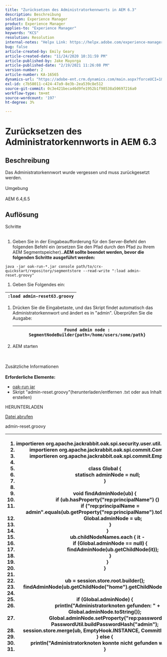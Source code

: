 ```yaml
---
title: "Zurücksetzen des Administratorkennworts in AEM 6.3"
description: Beschreibung
solution: Experience Manager
product: Experience Manager
applies-to: "Experience Manager"
keywords: "KCS"
resolution: Resolution
internal-notes: "Helpx Link: https://helpx.adobe.com/experience-manager/kb/How-to-reset-the-admin-password-in-AEM-6-3.html"
bug: false
article-created-by: Emily Geary
article-created-date: "11/24/2020 10:31:59 PM"
article-published-by: Jake Mayorga
article-published-date: "2/19/2021 11:26:08 PM"
version-number: 2
article-number: KA-16565
dynamics-url: "https://adobe-ent.crm.dynamics.com/main.aspx?forceUCI=1&pagetype=entityrecord&etn=knowledgearticle&id=278794d8-a42e-eb11-a813-000d3a593c3f"
exl-id: c7b58011-c424-47a9-8e3b-2ea539c8e512
source-git-commit: 0c3e421beca46d9fe1952b1f98538a50697216a0
workflow-type: tm+mt
source-wordcount: '197'
ht-degree: 3%

---
```


# Zurücksetzen des Administratorkennworts in AEM 6.3

## Beschreibung


Das Administratorkennwort wurde vergessen und muss zurückgesetzt werden.
<br><br>Umgebung<br><br>
AEM 6.4,6.5


## Auflösung

Schritte<br><br>
1. Geben Sie in der Eingabeaufforderung für den Server-Befehl den folgenden Befehl ein (ersetzen Sie den Pfad durch den Pfad zu Ihrem AEM Segmentspeicher).<b>.AEM sollte beendet werden, bevor die folgenden Schritte ausgeführt werden:</b>

`java -jar oak-run-*.jar console path/to/crx-quickstart/repository/segmentstore --read-write ":load admin-reset.groovy"`
1. Geben Sie Folgendes ein:



| `:load admin-reset63.groovy` |
| --- |


1. Drücken Sie die Eingabetaste, und das Skript findet automatisch das Administratorkennwort und ändert es in &quot;admin&quot;.
Überprüfen Sie die Ausgabe:


   | `Found admin node : SegmentNodeBuilder{path=/home/users/some/path}` |
   | --- |
2. AEM starten

<br><br>Zusätzliche Informationen<br><br>
<b>Erforderliche Elemente:</b>

- [oak-run jar](http://repo1.maven.org/maven2/org/apache/jackrabbit/oak-run/)
- Skript &quot;admin-reset.groovy&quot;(herunterladen/entfernen .txt oder aus Inhalt erstellen)


HERUNTERLADEN

[Datei abrufen](https://helpx.adobe.com/content/dam/help/en/experience-manager/kb/How-to-reset-the-admin-password-in-AEM-6-3/_jcr_content/main-pars/download_section/download-1/admin-reset_groovy.txt "admin-reset.groovy.txt")

admin-reset.groovy


| <ol>   <li>importieren</code> org.apache.jackrabbit.oak.spi.security.user.util.PasswordUtil</code></li>   <li>importieren</code> org.apache.jackrabbit.oak.spi.commit.CommitInfo</code></li>   <li>importieren</code> org.apache.jackrabbit.oak.spi.commit.EmptyHook</code></li>   <li> </li>   <li>class</code> Global {</code></li>   <li>    </code>statisch</code> adminNode = </code>null</code>;</code></li>   <li>}</code></li>   <li> </li>   <li>void</code> findAdminNode(ub) {</code></li>   <li>    </code>if</code> (ub.hasProperty(</code>&quot;rep:principalName&quot;</code>) {)</code></li>   <li>        </code>if</code> (</code>&quot;rep:principalName = admin&quot;</code>.equals(ub.getProperty(</code>&quot;rep:principalName&quot;</code>).toString()) {</code></li>   <li>            </code>Global.adminNode = ub;</code></li>   <li>        </code>}</code></li>   <li>    </code>}</code></li>   <li>    </code>ub.childNodeNames.each { it -</code></li>   <li>        </code>if</code> (Global.adminNode == </code>null</code>) {</code></li>   <li>            </code>findAdminNode(ub.getChildNode(it));</code></li>   <li>        </code>}</code></li>   <li>    </code>}</code></li>   <li>}</code></li>   <li> </li>   <li>ub = session.store.root.builder();</code></li>   <li>findAdminNode(ub.getChildNode(</code>&quot;home&quot;</code>).getChildNode(</code>&quot;users&quot;</code>);</code></li>   <li> </li>   <li>if</code> (Global.adminNode) {</code></li>   <li>    </code>println(</code>&quot;Administratorknoten gefunden: &quot;</code> + Global.adminNode.toString());</code></li>   <li>    </code>Global.adminNode.setProperty(</code>&quot;rep:password&quot;</code>, PasswordUtil.buildPasswordHash(</code>&quot;admin&quot;</code>);</code></li>   <li>    </code>session.store.merge(ub, EmptyHook.INSTANCE, CommitInfo.EMPTY);</code></li>   <li>} </code>else</code> {</code></li>   <li>    </code>println(</code>&quot;Administratorknoten konnte nicht gefunden werden.&quot;</code>);</code></li>   <li>}</code></li>  </ol> |
| --- |
